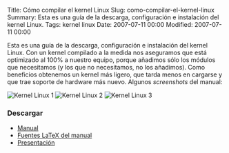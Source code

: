 Title: Cómo compilar el kernel Linux
Slug: como-compilar-el-kernel-linux
Summary: Esta es una guía de la descarga, configuración e instalación del kernel Linux.
Tags: kernel linux
Date: 2007-07-11 00:00
Modified: 2007-07-11 00:00


Esta es una guía de la descarga, configuración e instalación del kernel Linux. Con un kernel compilado a la medida nos aseguramos que está optimizado al 100% a nuestro equipo, porque añadimos sólo los módulos que necesitamos (y los que no necesitamos, no los añadimos). Como beneficios obtenemos un kernel más ligero, que tarda menos en cargarse y que trae soporte de hardware más nuevo. Algunos _screenshots_ del manual:

![Kernel Linux 1](screenshot-1-small.gif)
![Kernel Linux 2](screenshot-2-small.gif)
![Kernel Linux 3](screenshot-3-small.gif)

### Descargar

* [Manual](como-compilar-el-kernel-linux.pdf)
* [Fuentes LaTeX del manual](como-compilar-el-kernel-linux-manual-latex.tar.gz)
* [Presentación](como-compilar-el-kernel-linux-presentacion.pdf)
